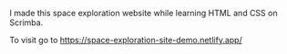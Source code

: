 I made this space exploration website while learning HTML and CSS on Scrimba.

To visit go to https://space-exploration-site-demo.netlify.app/
